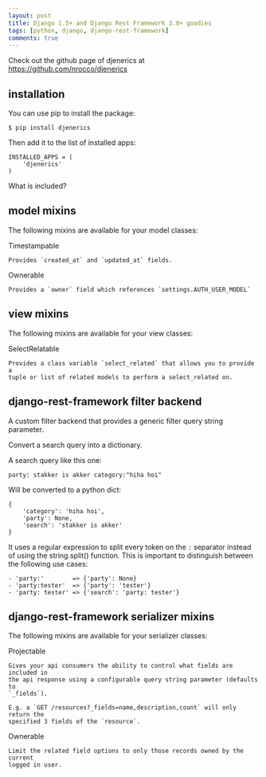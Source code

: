 ```yaml
---
layout: post
title: Django 1.5+ and Django Rest Framework 3.0+ goodies
tags: [python, django, django-rest-framework]
comments: true
---
```


Check out the github page of djenerics at https://github.com/nrocco/djenerics


installation
------------

You can use pip to install the package:

    $ pip install djenerics


Then add it to the list of installed apps:

    INSTALLED_APPS = (
        'djenerics'
    )

<!-- more -->

What is included?


model mixins
------------

The following mixins are available for your model classes:

Timestampable

    Provides `created_at` and `updated_at` fields.

Ownerable

    Provides a `owner` field which references `settings.AUTH_USER_MODEL`


view mixins
-----------

The following mixins are available for your view classes:

SelectRelatable

    Provides a class variable `select_related` that allows you to provide a
    tuple or list of related models to perform a select_related on.


django-rest-framework filter backend
------------------------------------

A custom filter backend that provides a generic filter query string parameter.

Convert a search query into a dictionary.

A search query like this one:

    party: stakker is akker category:"hiha hoi"

Will be converted to a python dict:

    {
        'category': 'hiha hoi',
        'party': None,
        'search': 'stakker is akker'
    }

It uses a regular expression to split every token on the `:`
separator instead of using the string.split() function. This is
important to distinguish between the following use cases:

    - 'party:'        => {'party': None}
    - 'party:tester'  => {'party': 'tester'}
    - 'party: tester' => {'search': 'party: tester'}


django-rest-framework serializer mixins
---------------------------------------

The following mixins are available for your serializer classes:

Projectable

    Gives your api consumers the ability to control what fields are included in
    the api response using a configurable query string parameter (defaults to
    `_fields`).

    E.g. a `GET /resources?_fields=name,description,count` will only return the
    specified 3 fields of the `resource`.

Ownerable

    Limit the related field options to only those records owned by the current
    logged in user.
